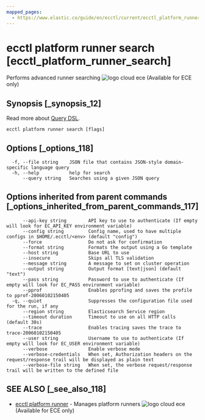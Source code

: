 ```yaml
---
mapped_pages:
  - https://www.elastic.co/guide/en/ecctl/current/ecctl_platform_runner_search.html
---
```


# ecctl platform runner search [ecctl_platform_runner_search]

Performs advanced runner searching ![logo cloud ece](https://doc-icons.s3.us-east-2.amazonaws.com/logo_cloud_ece.svg "Supported on {{ece}}") (Available for ECE only)


## Synopsis [_synopsis_12]

Read more about [Query DSL](elasticsearch://docs/reference/query-languages/querydsl.md).

```
ecctl platform runner search [flags]
```


## Options [_options_118]

```
  -f, --file string    JSON file that contains JSON-style domain-specific language query
  -h, --help           help for search
      --query string   Searches using a given JSON query
```


## Options inherited from parent commands [_options_inherited_from_parent_commands_117]

```
      --api-key string        API key to use to authenticate (If empty will look for EC_API_KEY environment variable)
      --config string         Config name, used to have multiple configs in $HOME/.ecctl/<env> (default "config")
      --force                 Do not ask for confirmation
      --format string         Formats the output using a Go template
      --host string           Base URL to use
      --insecure              Skips all TLS validation
      --message string        A message to set on cluster operation
      --output string         Output format [text|json] (default "text")
      --pass string           Password to use to authenticate (If empty will look for EC_PASS environment variable)
      --pprof                 Enables pprofing and saves the profile to pprof-20060102150405
  -q, --quiet                 Suppresses the configuration file used for the run, if any
      --region string         Elasticsearch Service region
      --timeout duration      Timeout to use on all HTTP calls (default 30s)
      --trace                 Enables tracing saves the trace to trace-20060102150405
      --user string           Username to use to authenticate (If empty will look for EC_USER environment variable)
      --verbose               Enable verbose mode
      --verbose-credentials   When set, Authorization headers on the request/response trail will be displayed as plain text
      --verbose-file string   When set, the verbose request/response trail will be written to the defined file
```


## SEE ALSO [_see_also_118]

* [ecctl platform runner](/reference/ecctl_platform_runner.md)	 - Manages platform runners ![logo cloud ece](https://doc-icons.s3.us-east-2.amazonaws.com/logo_cloud_ece.svg "Supported on {{ece}}") (Available for ECE only)

